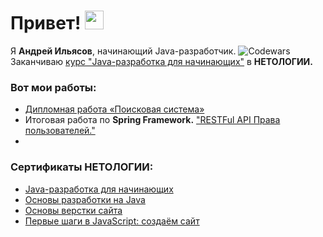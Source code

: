 <h1>
  Привет!
  <img src="https://media.giphy.com/media/hvRJCLFzcasrR4ia7z/giphy.gif" width="30px"/>
</h1>  

Я **Андрей Ильясов**, начинающий Java-разработчик. ![Codewars](https://www.codewars.com/users/AndyJD/badges/micro)  
Заканчиваю [курс "Java-разработка для начинающих"](https://cat.2035.university/rall/course/11144/?orgs=1369) в **НЕТОЛОГИИ.** 

### Вот мои работы:
- [Дипломная работа «Поисковая система»](https://github.com/AndreyIljasovJDCP-1/pcs-final-diplom.git)
- Итоговая работа по **Spring Framework.**  ["RESTFul API Права пользователей."]()
- 



### Сертификаты **НЕТОЛОГИИ:**
- [Java-разработка для начинающих](https://github.com/AndreyIljasovJDCP-1/AndreyIljasovJDCP-1/blob/main/certificate.pdf)
- [Основы разработки на Java](https://github.com/AndreyIljasovJDCP-1/AndreyIljasovJDCP-1/blob/e24de16b40f08642a87cb989374d1e9b7ed41e3d/certificate%20JDFREE.pdf)
- [Основы верстки сайта](https://github.com/AndreyIljasovJDCP-1/AndreyIljasovJDCP-1/blob/main/certificate%20%D0%9E%D1%81%D0%BD%D0%BE%D0%B2%D1%8B%20%D0%B2%D0%B5%D1%80%D1%81%D1%82%D0%BA%D0%B8%20%D1%81%D0%B0%D0%B9%D1%82%D0%B0%20HTML_CSS.pdf)
- [Первые шаги в JavaScript: создаём сайт](https://github.com/AndreyIljasovJDCP-1/AndreyIljasovJDCP-1/blob/e24de16b40f08642a87cb989374d1e9b7ed41e3d/certificate_JavaScript.pdf)





